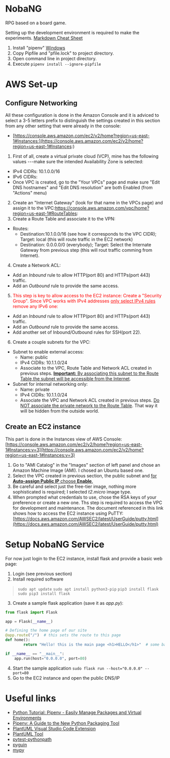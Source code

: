 # NobaNG
RPG based on a board game.

Setting up the development environment is required to make the experiments.
[Markdown Cheat Sheet](https://www.markdownguide.org/cheat-sheet/)

1. Install "pipenv" [Windows](https://www.pythontutorial.net/python-basics/install-pipenv-windows/)
2. Copy Pipfile and "pfile.lock" to project directory.
3. Open command line in project directory.
4. Execute `pipenv install --ignore-pipfile`

# AWS Set-up
## Configure Networking
All these configuration is done in the Amazon Console and it is adviced to select a 3-5 letters prefix to distinguish the settings created in this section from any other setting that were already in the console:
 - [https://console.aws.amazon.com/ec2/v2/home?region=us-east-1#Instances:](https://console.aws.amazon.com/ec2/v2/home?region=us-east-1#Instances:)

1. First of all, create a virtual private cloud (VCP), mine has the following values ---make sure the intended Availability Zone is selected:
  * IPv4 CIDRs: 10.1.0.0/16
  * IPv6 CIDRs: <empty>
  * Once VPC is created, go to the "Your VPCs" page and make sure "Edit DNS hostnames" and "Edit DNS resolution" are both Enabled (from "Actions" menu)
2. Create an "Internet Gateway" (look for that name in the VPCs page) and assign it to the VPC:https://console.aws.amazon.com/vpc/home?region=us-east-1#RouteTables:
3. Create a Route Table and associate it to the VPN:
  * Routes:
    - Destination:10.1.0.0/16 (see how it corresponds to the VPC CIDR); Target: local (this will route traffic in the EC2 network)
    - Destination: 0.0.0.0/0 (everybody); Target: Select the Internate Gateway from previous step (this will rout traffic comming from Internet).
4. Create a Network ACL:
  * Add an *Inbound* rule to allow HTTP(port 80) and HTTPs(port 443) traffic.
  * Add an *Outbound* rule to provide the same access.
5. <span style="color: red;">This step is key to allow access to the EC2 instance: Create a "Security Group". Since VPC works with IPv4 addresses <span style="text-decoration:underline">only select IPv4 rules</span> remove any IPv6 one:
  * Add an *Inbound* rule to allow HTTP(port 80) and HTTPs(port 443) traffic.
  * Add an *Outbound* rule to provide the same access.
  * Add another set of Inbound/Outbound rules for SSH(port 22)</span>.
6. Create a couple subnets for the VPC:
  * Subnet to enable external access:
    - Name: public
    - IPv4 CIDRs: 10.1.1.0/24
    - Associate to the VPC, Route Table and Network ACL created in previous steps. <span style="text-decoration:underline">**Important:** By associating this subnet to the Route Table,the subnet will be accessible from the Internet</span>.
  * Subnet for internal networking only: 
    - Name: private
    - IPv4 CIDRs: 10.1.1.0/24
    - Associate the VPC and Network ACL created in previous steps. <span style="text-decoration:underline">Do NOT associate the private network to the Route Table</span>. That way it will be hidden from the outside world.

## Create an EC2 instance
This part is done in the Instances view of AWS Console: [https://console.aws.amazon.com/ec2/v2/home?region=us-east-1#Instances:v=3](https://console.aws.amazon.com/ec2/v2/home?region=us-east-1#Instances:v=3)
 1. Go to "AMI Catalog" in the "Images" section of left panel and chose an Amazon Machine Image (AMI). I chosed an Ubuntu based one.
 2. Select the VPC created in previous section, the public subnet and <span style="text-decoration:underline">for **Auto-assign Public IP** choose **Enable**. </span>
 3. Be careful and select just the free-tier image, nothing more sophisticated is required; I selected *t2.micro* image type.
 3. When prompted what credentials to use, chose the RSA keys of your preference or create a new one. Ths step is required to access the VPC for development and maintenance. The document referenced in this link shows how to access the EC2 instance using PuTTY: [https://docs.aws.amazon.com/AWSEC2/latest/UserGuide/putty.html](https://docs.aws.amazon.com/AWSEC2/latest/UserGuide/putty.html)

# Setup NobaNG Service
For now just login to the EC2 instance, install flask and provide a basic web page:
1. Login (see previous section)
2. Install required software 
> `sudo apt update`
> `sudo apt install python3-pip`
> `pip3 install flask`
> `sudo pip3 install flask`
3. Create a sample flask application (save it as *app.py*):
```python
from flask import Flask

app = Flask(__name__)

# Defining the home page of our site
@app.route("/")  # this sets the route to this page
def home():
        return "Hello! this is the main page <h1>HELLO</h1>"  # some basic inline html

if __name__ == "__main__":
    app.run(host="0.0.0.0", port=80)
```
4. Start the sample application `sudo flask run --host="0.0.0.0" --port=80`
5. Go to the EC2 instance and open the public DNS/IP

# Useful links
 * [Python Tutorial: Pipenv - Easily Manage Packages and Virtual Environments](https://www.youtube.com/watch?v=zDYL22QNiWk)
 * [Pipenv: A Guide to the New Python Packaging Tool](https://realpython.com/pipenv-guide/)
 * [PlantUML Visual Studio Code Extension](https://marketplace.visualstudio.com/items?itemName=jebbs.plantuml)
 * [PlantUML Tool](https://plantuml.com/)
 * [pytest-pythonpath](https://pypi.org/project/pytest-pythonpath/)
 * [pyguin](https://pynguin.readthedocs.io/en/latest/api.html) 
 * [mypy](https://mypy.readthedocs.io/en/stable/config_file.html)